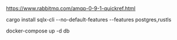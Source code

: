 https://www.rabbitmq.com/amqp-0-9-1-quickref.html

cargo install sqlx-cli --no-default-features --features postgres,rustls

docker-compose up -d db